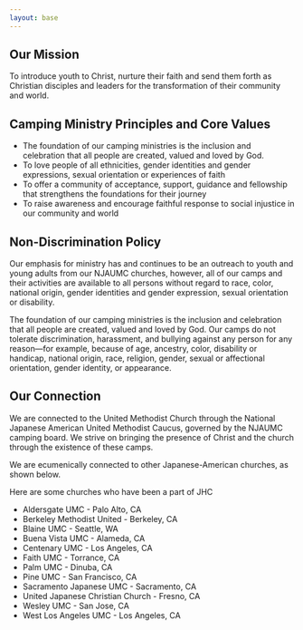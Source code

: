 ```yaml
---
layout: base
---
```

## Our Mission

To introduce youth to Christ, nurture their faith and send them forth as Christian disciples and leaders for the transformation of their community and world.

## Camping Ministry Principles and Core Values
- The foundation of our camping ministries is the inclusion and celebration that all people are created, valued and loved by God.
- To love people of all ethnicities, gender identities and gender expressions, sexual orientation or experiences of faith
- To offer a community of acceptance, support, guidance and fellowship that strengthens the foundations for their journey
- To raise awareness and encourage faithful response to social injustice in our community and world

## Non-Discrimination Policy
 
Our emphasis for ministry has and continues to be an outreach to youth and young adults from our NJAUMC churches, however, all of our camps and their activities are available to all persons without regard to race, color, national origin, gender identities and gender expression, sexual orientation or disability. 

The foundation of our camping ministries is the inclusion and celebration that all people are created, valued and loved by God. Our camps do not tolerate discrimination, harassment, and bullying against any person for any reason—for example, because of age, ancestry, color, disability or handicap, national origin, race, religion, gender, sexual or affectional orientation, gender identity, or appearance.

## Our Connection
 
We are connected to the United Methodist Church through the National Japanese American United Methodist Caucus, governed by the NJAUMC camping board.  We strive on bringing the presence of Christ and the church through the existence of these camps.
 
We are ecumenically connected to other Japanese-American churches, as shown below.
 
Here are some churches who have been a part of JHC

- Aldersgate UMC - Palo Alto, CA
- Berkeley Methodist United - Berkeley, CA
- Blaine UMC - Seattle, WA
- Buena Vista UMC - Alameda, CA
- Centenary UMC - Los Angeles, CA
- Faith UMC - Torrance, CA
- Palm UMC - Dinuba, CA
- Pine UMC - San Francisco, CA
- Sacramento Japanese UMC - Sacramento, CA
- United Japanese Christian Church - Fresno, CA
- Wesley UMC - San Jose, CA
- West Los Angeles UMC - Los Angeles, CA